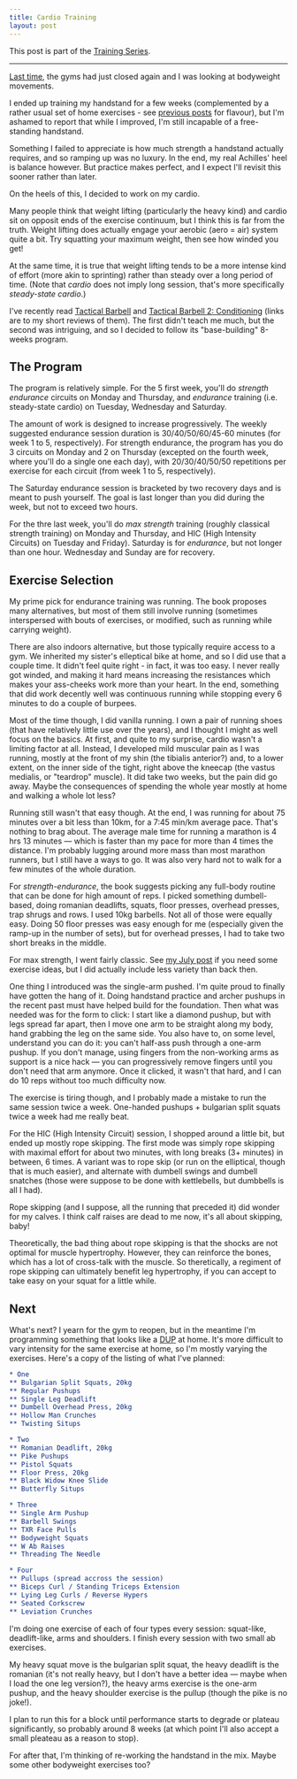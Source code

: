 ```yaml
---
title: Cardio Training
layout: post
---
```


This post is part of the [Training Series].

---

[Training Series]: /training/

[Last time], the gyms had just closed again and I was looking at bodyweight
movements.

[last time]: /weight-training-8/

I ended up training my handstand for a few weeks (complemented by a rather usual
set of home exercises - see [previous posts][Training Series] for flavour), but
I'm ashamed to report that while I improved, I'm still incapable of a
free-standing handstand.

Something I failed to appreciate is how much strength a handstand actually
requires, and so ramping up was no luxury. In the end, my real Achilles' heel is
balance however. But practice makes perfect, and I expect I'll revisit this
sooner rather than later.

On the heels of this, I decided to work on my cardio.

Many people think that weight lifting (particularly the heavy kind) and cardio
sit on opposit ends of the exercise continuum, but I think this is far from the
truth. Weight lifting does actually engage your aerobic (aero = air) system
quite a bit. Try squatting your maximum weight, then see how winded you get!

At the same time, it is true that weight lifting tends to be a more intense kind
of effort (more akin to sprinting) rather than steady over a long period of
time. (Note that *cardio* does not imply long session, that's more specifically
*steady-state cardio*.)

I've recently read [Tactical Barbell][tb] and [Tactical Barbell 2:
Conditioning][tb2] (links are to my short reviews of them). The first didn't
teach me much, but the second was intriguing, and so I decided to follow its
"base-building" 8-weeks program.

[tb]: /reviews-9/#tactical-barbell
[tb2]: /reviews-9/#tactical-barbell-2-conditioning

## The Program

The program is relatively simple. For the 5 first week, you'll do *strength
endurance* circuits on Monday and Thursday, and *endurance* training (i.e.
steady-state cardio) on Tuesday, Wednesday and Saturday.

The amount of work is designed to increase progressively. The weekly suggested
endurance session duration is 30/40/50/60/45-60 minutes (for week 1 to 5,
respectively). For strength endurance, the program has you do 3 circuits on
Monday and 2 on Thursday (excepted on the fourth week, where you'll do a single
one each day), with 20/30/40/50/50 repetitions per exercise for each circuit
(from week 1 to 5, respectively).

The Saturday endurance session is bracketed by two recovery days and is meant to
push yourself. The goal is last longer than you did during the week, but not to
exceed two hours.

For the thre last week, you'll do *max strength* training (roughly classical
strength training) on Monday and Thursday, and HIC (High Intensity Circuits) on
Tuesday and Friday). Saturday is for *endurance*, but not longer than one hour.
Wednesday and Sunday are for recovery.

## Exercise Selection

My prime pick for endurance training was running. The book proposes many
alternatives, but most of them still involve running (sometimes interspersed
with bouts of exercises, or modified, such as running while carrying weight).

There are also indoors alternative, but those typically require access to a gym.
We inherited my sister's elleptical bike at home, and so I did use that a couple
time. It didn't feel quite right - in fact, it was too easy. I never really got
winded, and making it hard means increasing the resistances which makes your
ass-cheeks work more than your heart. In the end, something that did work
decently well was continuous running while stopping every 6 minutes to do a
couple of burpees.

Most of the time though, I did vanilla running. I own a pair of running shoes
(that have relatively little use over the years), and I thought I might as well
focus on the basics. At first, and quite to my surprise, cardio wasn't a
limiting factor at all. Instead, I developed mild muscular pain as I was
running, mostly at the front of my shin (the tibialis anterior?) and, to a lower
extent, on the inner side of the tight, right above the kneecap (the vastus
medialis, or "teardrop" muscle). It did take two weeks, but the pain did go
away. Maybe the consequences of spending the whole year mostly at home and
walking a whole lot less?

Running still wasn't that easy though. At the end, I was running for about 75
minutes over a bit less than 10km, for a 7:45 min/km average pace. That's
nothing to brag about. The average male time for running a marathon is 4 hrs 13
minutes — which is faster than my pace for more than 4 times the distance. I'm
probably lugging around more mass than most marathon runners, but I still have a
ways to go. It was also very hard not to walk for a few minutes of the whole
duration.

For *strength-endurance*, the book suggests picking any full-body routine that
can be done for high amount of reps. I picked something dumbell-based, doing
romanian deadlifts, squats, floor presses, overhead presses, trap shrugs and
rows. I used 10kg barbells. Not all of those were equally easy. Doing 50 floor
presses was easy enough for me (especially given the ramp-up in the number of
sets), but for overhead presses, I had to take two short breaks in the middle.

For max strength, I went fairly classic. See [my July post] if you need some exercise
ideas, but I did actually include less variety than back then.

[my July post]: /weight-training-6

One thing I introduced was the single-arm pushed. I'm quite proud to finally
have gotten the hang of it. Doing handstand practice and archer pushups in the
recent past must have helped build for the foundation. Then what was needed was
for the form to click: I start like a diamond pushup, but with legs spread far
apart, then I move one arm to be straight along my body, hand grabbing the leg
on the same side. You also have to, on some level, understand you can do it: you
can't half-ass push through a one-arm pushup. If you don't manage, using fingers
from the non-working arms as support is a nice hack — you can progressively
remove fingers until you don't need that arm anymore. Once it clicked, it wasn't
that hard, and I can do 10 reps without too much difficulty now.

The exercise is tiring though, and I probably made a mistake to run the same
session twice a week. One-handed pushups + bulgarian split squats twice a week
had me really beat.

For the HIC (High Intensity Circuit) session, I shopped around a little bit, but
ended up mostly rope skipping. The first mode was simply rope skipping with
maximal effort for about two minutes, with long breaks (3+ minutes) in between,
6 times. A variant was to rope skip (or run on the elliptical, though that is
much easier), and alternate with dumbell swings and dumbell snatches (those were
suppose to be done with kettlebells, but dumbbells is all I had).

Rope skipping (and I suppose, all the running that preceded it) did wonder for
my calves. I think calf raises are dead to me now, it's all about skipping,
baby!

Theoretically, the bad thing about rope skipping is that the shocks are not
optimal for muscle hypertrophy. However, they can reinforce the bones, which has
a lot of cross-talk with the muscle. So theretically, a regiment of rope
skipping can ultimately benefit leg hypertrophy, if you can accept to take easy
on your squat for a little while.

## Next

What's next? I yearn for the gym to reopen, but in the meantime I'm programming
something that looks like a [DUP] at home. It's more difficult to vary intensity
for the same exercise at home, so I'm mostly varying the exercises. Here's a
copy of the listing of what I've planned:

```org
* One
** Bulgarian Split Squats, 20kg
** Regular Pushups
** Single Leg Deadlift
** Dumbell Overhead Press, 20kg
** Hollow Man Crunches
** Twisting Situps

* Two
** Romanian Deadlift, 20kg
** Pike Pushups
** Pistol Squats
** Floor Press, 20kg
** Black Widow Knee Slide
** Butterfly Situps

* Three
** Single Arm Pushup
** Barbell Swings
** TXR Face Pulls
** Bodyweight Squats
** W Ab Raises
** Threading The Needle

* Four
** Pullups (spread accross the session)
** Biceps Curl / Standing Triceps Extension
** Lying Leg Curls / Reverse Hypers
** Seated Corkscrew
** Leviation Crunches
```

I'm doing one exercise of each of four types every session: squat-like,
deadlift-like, arms and shoulders. I finish every session with two small ab
exercises.

My heavy squat move is the bulgarian split squat, the heavy deadlift is the
romanian (it's not really heavy, but I don't have a better idea — maybe when I
load the one leg version?), the heavy arms exercise is the one-arm pushup, and
the heavy shoulder exercise is the pullup (though the pike is no joke!).

I plan to run this for a block until performance starts to degrade or plateau
significantly, so probably around 8 weeks (at which point I'll also accept a
small pleateau as a reason to stop).

For after that, I'm thinking of re-working the handstand in the mix. Maybe some
other bodyweight exercises too?

[DUP]: /weight-training-7
